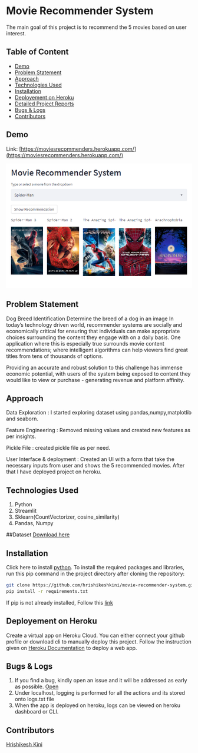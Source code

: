 # Movie Recommender System
The main goal of this project is to recommend the 5 movies based on user interest.

## Table of Content
  * [Demo](#demo)
  * [Problem Statement](#problem-statement)
  * [Approach](#approach)
  * [Technologies Used](#technologies-used)
  * [Installation](#installation)
  * [Deployement on Heroku](#deployement-on-heroku)
  * [Detailed Project Reports](#detailed-project-reports)
  * [Bugs & Logs](#bugs--logs)
  * [Contributors](#contributors)

## Demo
Link: [https://moviesrecommenders.herokuapp.com/](https://moviesrecommenders.herokuapp.com/)

![Screenshot](Capture.PNG)


## Problem Statement
Dog Breed Identification
Determine the breed of a dog in an image
In today’s technology driven world, recommender systems are socially and economically critical for ensuring that individuals can make appropriate choices surrounding the content they engage with on a daily basis. One application where this is especially true surrounds movie content recommendations; where intelligent algorithms can help viewers find great titles from tens of thousands of options.

Providing an accurate and robust solution to this challenge has immense economic potential, with users of the system being exposed to content they would like to view or purchase - generating revenue and platform affinity.

## Approach
Data Exploration : I started exploring dataset using pandas,numpy,matplotlib and seaborn.

Feature Engineering : Removed missing values and created new features as per insights.

Pickle File : created pickle file as per need.

User Interface & deployment :  Created an UI with a form that take the necessary inputs from user and shows the 5 recommended movies.
                          After that I have deployed project on heroku.
## Technologies Used
 
   1. Python 
   3. Streamlit
   5. Sklearn(CountVectorizer, cosine_similarity)
   6. Pandas, Numpy 
 
##Dataset
   [Download here](https://www.kaggle.com/tmdb/tmdb-movie-metadata/download)

## Installation
Click here to install [python](https://www.python.org/downloads/). To install the required packages and libraries, run this pip command in the project directory after cloning the repository:
```bash
git clone https://github.com/hrishikeshkini/movie-recommender-system.git
pip install -r requirements.txt
```
If pip is not already installed, Follow this [link](https://pip.pypa.io/en/stable/installation/)

## Deployement on Heroku
Create a virtual app on Heroku Cloud. You can either connect your github profile or download cli to manually deploy this project.
Follow the instruction given on [Heroku Documentation](https://devcenter.heroku.com/articles/getting-started-with-python) to deploy a web app.

## Bugs & Logs

1. If you find a bug, kindly open an issue and it will be addressed as early as possible. [Open](https://github.com/hrishikeshkini/movie-recommender-system/issues)
2. Under localhost, logging is performed for all the actions and its stored onto logs.txt file
3. When the app is deployed on heroku, logs can be viewed on  heroku dashboard or CLI.

## Contributors
  [Hrishikesh Kini](https://github.com/hrishikeshkini)
